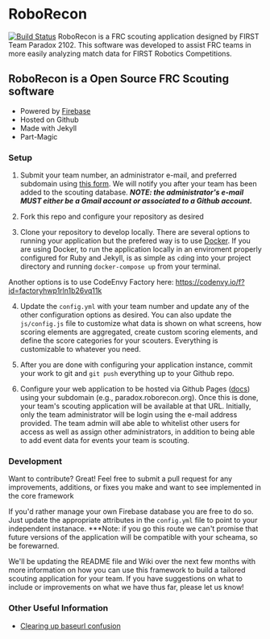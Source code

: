 # RoboRecon
[![Build Status](https://travis-ci.org/Paradox2102/roborecon-app.svg?branch=master)](https://travis-ci.org/Paradox2102/roborecon-app)
RoboRecon is a FRC scouting application designed by FIRST Team Paradox 2102. This software was developed to assist FRC teams in more easily analyzing match data for FIRST Robotics Competitions. 

## RoboRecon is a Open Source FRC Scouting software
  - Powered by [Firebase](https://firebase.google.com/)
  - Hosted on Github
  - Made with Jekyll
  - Part-Magic

### Setup

1. Submit your team number, an administrator e-mail, and preferred subdomain using [this form](https://goo.gl/forms/U9m5MNoIu6P4GNiD3).  We will notify you after your team has been added to the scouting database. ***NOTE: the administrator's e-mail MUST either be a Gmail account or associated to a Github account.***

2. Fork this repo and configure your repository as desired

3. Clone your repository to develop locally.  There are several options to running your application but the prefered way is to use [Docker](https://www.docker.com/).  If you are using Docker, to run the application locally in an enviroment properly configured for Ruby and Jekyll, is as simple as `cd`ing into your project directory and running `docker-compose up` from your terminal.

Another options is to use CodeEnvy Factory here: https://codenvy.io/f?id=factoryhwp1rln1b26vq11k

4. Update the `config.yml` with your team number and update any of the other configuration options as desired.  You can also update the `js/config.js` file to customize what data is shown on what screens, how scoring elements are aggregated, create custom scoring elements, and define the score categories for your scouters.  Everything is customizable to whatever you need.

5. After you are done with configuring your application instance, commit your work to git and `git push` everything up to your Github repo.

6. Configure your web application to be hosted via Github Pages ([docs](https://pages.github.com/)) using your subdomain (e.g., paradox.roborecon.org).  Once this is done, your team's scouting application will be available at that URL. Initially, only the team administrator will be login using the e-mail address provided.  The team admin will abe able to whitelist other users for access as well as assign other administrators, in addition to being able to add event data for events your team is scouting.


### Development

Want to contribute? Great! Feel free to submit a pull request for any improvements, additions, or fixes you make and want to see implemented in the core framework

If you'd rather manage your own Firebase database you are free to do so.  Just update the appropriate attributes in the `config.yml` file to point to your independent instanace.  ***Note: if you go this route we can't promise that future versions of the application will be compatible with your scheama, so be forewarned.

We'll be updating the README file and Wiki over the next few months with more information on how you can use this framework to build a tailored scouting application for your team.  If you have suggestions on what to include or improvements on what we have thus far, please let us know!


### Other Useful Information

* [Clearing up baseurl confusion](https://byparker.com/blog/2014/clearing-up-confusion-around-baseurl/)

